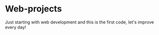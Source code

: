 # Web-projects
Just starting with web development and this is the first code, let's improve every day! 
